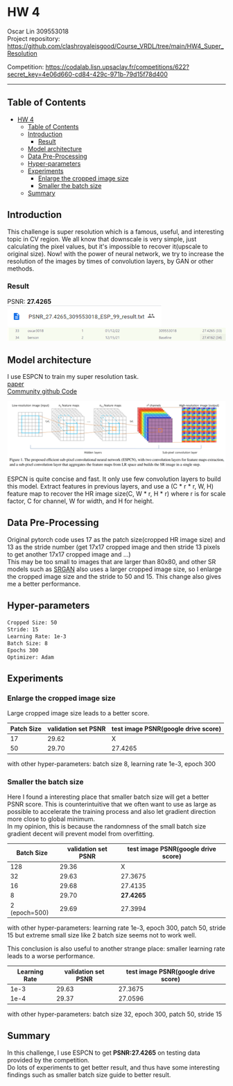 # HW 4
Oscar Lin 309553018  
Project repository: https://github.com/clashroyaleisgood/Course_VRDL/tree/main/HW4_Super_Resolution

Competition: https://codalab.lisn.upsaclay.fr/competitions/622?secret_key=4e06d660-cd84-429c-971b-79d15f78d400

___
## Table of Contents
- [HW 4](#hw-4)
  - [Table of Contents](#table-of-contents)
  - [Introduction](#introduction)
    - [Result](#result)
  - [Model architecture](#model-architecture)
  - [Data Pre-Processing](#data-pre-processing)
  - [Hyper-parameters](#hyper-parameters)
  - [Experiments](#experiments)
    - [Enlarge the cropped image size](#enlarge-the-cropped-image-size)
    - [Smaller the batch size](#smaller-the-batch-size)
  - [Summary](#summary)


## Introduction
This challenge is super resolution which is a famous, useful, and interesting topic in CV region.
We all know that downscale is very simple, just calculating the pixel values,
but it's impossible to recover it(upscale to original size).
Now! with the power of neural network, we try to increase the resolution of the images by
times of convolution layers, by GAN or other methods.

### Result
PSNR: **27.4265**  
![](PSNR/final.png)
![](PSNR/codalab.png)

<div style="page-break-after: always;"></div>

## Model architecture
I use ESPCN to train my super resolution task.  
[paper](https://arxiv.org/abs/1609.05158)  
[Community github Code](https://github.com/yjn870/ESPCN-pytorch)  

<img src="model.png" width="600">

ESPCN is quite concise and fast. It only use few convolution layers to build this model.
Extract features in previous layers, and use a (C * r * r, W, H) feature map to recover the HR image size(C, W * r, H * r) where r is for scale factor, C for channel, W for width, and H for height.

## Data Pre-Processing
Original pytorch code uses 17 as the patch size(cropped HR image size) and 13 as the stride number
(get 17x17 cropped image and then stride 13 pixels to get another 17x17 cropped image and ...)  
This may be too small to images that are larger than 80x80, and other SR models such as [SRGAN](https://github.com/leftthomas/SRGAN)
also uses a larger cropped image size, so I enlarge the cropped image size and the stride to 50 and 15.
This change also gives me a better performance.  

## Hyper-parameters
```
Cropped Size: 50
Stride: 15
Learning Rate: 1e-3
Batch Size: 8
Epochs 300
Optimizer: Adam
```

<div style="page-break-after: always;"></div>

## Experiments

### Enlarge the cropped image size

Large cropped image size leads to a better score.

| Patch Size | validation set PSNR | test image PSNR(google drive score) |
|-|-|-|
| 17 | 29.62 | X |
| 50 | 29.70 | 27.4265 |

with other hyper-parameters: batch size 8, learning rate 1e-3, epoch 300

### Smaller the batch size
Here I found a interesting place that smaller batch size will get a better PSNR score.
This is counterintuitive that we often want to use as large as possible to accelerate the training process
and also let gradient direction more close to global minimum.  
In my opinion, this is because the randomness of the small batch size gradient decent will prevent model from overfitting.  

| Batch Size | validation set PSNR | test image PSNR(google drive score) |
|-|-|-|
| 128 | 29.36 | X |
| 32 | 29.63 | 27.3675 |
| 16 | 29.68 | 27.4135 |
| 8 | 29.70 | **27.4265** |
| 2 (epoch=500) | 29.69 | 27.3994 |

with other hyper-parameters: learning rate 1e-3, epoch 300, patch 50, stride 15
but extreme small size like 2 batch size seems not to work well.

This conclusion is also useful to another strange place: smaller learning rate leads to a worse performance.

| Learning Rate | validation set PSNR | test image PSNR(google drive score) |
|-|-|-|
| 1e-3 | 29.63 | 27.3675 |
| 1e-4 | 29.37 | 27.0596 |

with other hyper-parameters: batch size 32, epoch 300, patch 50, stride 15

<div style="page-break-after: always;"></div>

## Summary
In this challenge, I use ESPCN to get **PSNR:27.4265** on testing data provided by the competition.  
Do lots of experiments to get better result, and thus have some interesting findings such as smaller batch size guide to better result.

<!-- Export to pdf with Typora -->